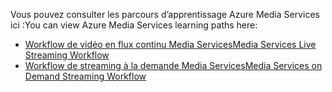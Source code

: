 <span data-ttu-id="37516-101">Vous pouvez consulter les parcours d’apprentissage Azure Media Services ici :</span><span class="sxs-lookup"><span data-stu-id="37516-101">You can view Azure Media Services learning paths here:</span></span>

* [<span data-ttu-id="37516-102">Workflow de vidéo en flux continu Media Services</span><span class="sxs-lookup"><span data-stu-id="37516-102">Media Services Live Streaming Workflow</span></span>](https://azure.microsoft.com/documentation/learning-paths/media-services-streaming-live/)
* [<span data-ttu-id="37516-103">Workflow de streaming à la demande Media Services</span><span class="sxs-lookup"><span data-stu-id="37516-103">Media Services on Demand Streaming Workflow</span></span>](https://azure.microsoft.com/documentation/learning-paths/media-services-streaming-on-demand/)
